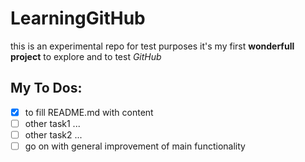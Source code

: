 # LearningGitHub
this is an experimental repo for test purposes
it's my first **wonderfull project** to explore and to test *GitHub*

## My To Dos:
- [x] to fill README.md with content
- [ ] other task1 ...
- [ ] other task2 ...
- [ ] go on with general improvement of main functionality
